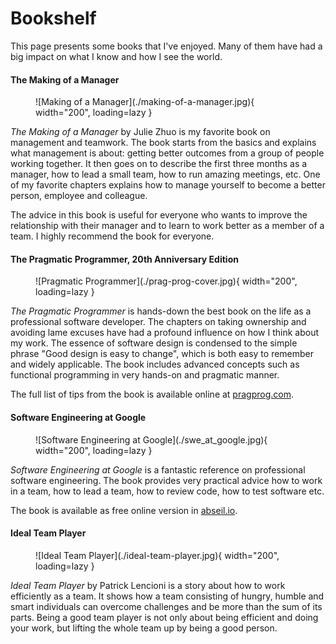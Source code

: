 # Bookshelf

This page presents some books that I've enjoyed. Many of them have had a big impact on what I know and how I see the world.

#### The Making of a Manager

<figure markdown>
  ![Making of a Manager](./making-of-a-manager.jpg){ width="200", loading=lazy }
</figure>

_The Making of a Manager_ by Julie Zhuo is my favorite book on management and teamwork. The book starts from the basics and explains what management is about: getting better outcomes from a group of people working together. It then goes on to describe the first three months as a manager, how to lead a small team, how to run amazing meetings, etc. One of my favorite chapters explains how to manage yourself to become a better person, employee and colleague.

The advice in this book is useful for everyone who wants to improve the relationship with their manager and to learn to work better as a member of a team. I highly recommend the book for everyone.

#### The Pragmatic Programmer, 20th Anniversary Edition

<figure markdown>
  ![Pragmatic Programmer](./prag-prog-cover.jpg){ width="200", loading=lazy }
</figure>

_The Pragmatic Programmer_ is hands-down the best book on the life as a professional software developer. The chapters on taking ownership and avoiding lame excuses have had a profound influence on how I think about my work. The essence of software design is condensed to the simple phrase "Good design is easy to change", which is both easy to remember and widely applicable. The book includes advanced concepts such as functional programming in very hands-on and pragmatic manner.

The full list of tips from the book is available online at [pragprog.com](https://pragprog.com/tips/).

#### Software Engineering at Google

<figure markdown>
  ![Software Engineering at Google](./swe_at_google.jpg){ width="200", loading=lazy }
</figure>

_Software Engineering at Google_ is a fantastic reference on professional software engineering. The book provides very practical advice how to work in a team, how to lead a team, how to review code, how to test software etc.

The book is available as free online version in [abseil.io](https://abseil.io/resources/swe-book).

#### Ideal Team Player

<figure markdown>
  ![Ideal Team Player](./ideal-team-player.jpg){ width="200", loading=lazy }
</figure>

_Ideal Team Player_ by Patrick Lencioni is a story about how to work efficiently as a team. It shows how a team consisting of hungry, humble and smart individuals can overcome challenges and be more than the sum of its parts. Being a good team player is not only about being efficient and doing your work, but lifting the whole team up by being a good person.
